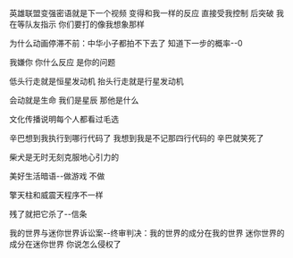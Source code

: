 英雄联盟变强密语就是下一个视频 变得和我一样的反应 直接受我控制 后突破 我在等队友指示 你们要打的像我想象那样

为什么动画停滞不前：中华小子都拍不下去了 知道下一步的概率--0

我嫌你 你什么反应 是你的问题

低头行走就是恒星发动机 抬头行走就是行星发动机

会动就是生命 我们是星辰 那他是什么

文化传播说明每个人都看过毛选

辛巴想到我执行到哪行代码了 我想到我是不记那四行代码的 辛巴就笑死了

柴犬是无时无刻克服地心引力的

美好生活暗语--做游戏 不做

擎天柱和威震天程序不一样

残了就把它杀了--信条

我的世界与迷你世界诉讼案--终审判决：我的世界的成分在我的世界 迷你世界的成分在迷你世界 你说怎么侵权了